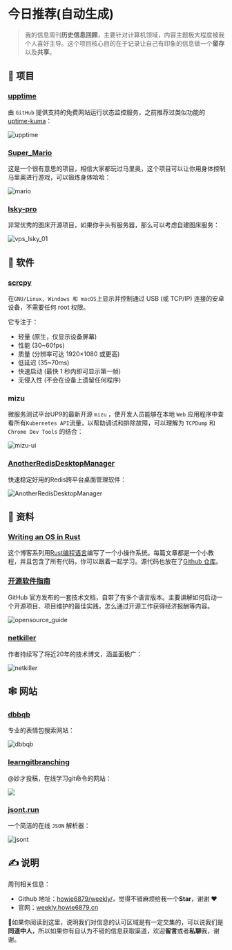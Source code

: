 # 今日推荐(自动生成)

> 我的信息周刊**历史信息回顾**，主要针对计算机领域，内容主题极大程度被我个人喜好主导。这个项目核心目的在于记录让自己有印象的信息做一个**留存**以及**共享**。


## 🎯 项目 

### [upptime](https://github.com/upptime/upptime)

由 `GitHub` 提供支持的免费网站运行状态监控服务，之前推荐过类似功能的[uptime-kuma](https://weekly.howie6879.cn/2021/10-11~10-17.%E6%88%91%E7%9A%84%E5%91%A8%E5%88%8A%EF%BC%88%E7%AC%AC009%E6%9C%9F%EF%BC%89.html?h=up#uptime-kuma)：

![upptime](https://images-1252557999.file.myqcloud.com/uPic/upptime.png) 

### [Super_Mario](https://github.com/BadagalaAdarsh/Super_Mario)

这是一个很有意思的项目，相信大家都玩过马里奥，这个项目可以让你用身体控制马里奥进行游戏，可以锻炼身体哈哈：

![mario](https://img.turingark.com/uPic/mario.gif) 

### [lsky-pro](https://github.com/lsky-org/lsky-pro)

非常优秀的图床开源项目，如果你手头有服务器，那么可以考虑自建图床服务：

![vps_lsky_01](https://img.turingark.com/uPic/vps_lsky_01.jpg) 

## 🤖 软件 

### [scrcpy](https://github.com/Genymobile/scrcpy)

在`GNU/Linux, Windows 和 macOS`上显示并控制通过 USB (或 TCP/IP) 连接的安卓设备，不需要任何 root 权限。

它专注于：

- 轻量 (原生，仅显示设备屏幕)
- 性能 (30~60fps)
- 质量 (分辨率可达 1920×1080 或更高)
- 低延迟 (35~70ms)
- 快速启动 (最快 1 秒内即可显示第一帧)
- 无侵入性 (不会在设备上遗留任何程序) 

### mizu

微服务测试平台UP9的最新开源 `mizu` ，使开发人员能够在本地 `Web` 应用程序中查看所有`Kubernetes API`流量，以帮助调试和排除故障，可以理解为 `TCPDump` 和 `Chrome Dev Tools` 的结合：

![mizu-ui](https://images-1252557999.file.myqcloud.com/uPic/mizu-ui.png) 

### [AnotherRedisDesktopManager](https://github.com/qishibo/AnotherRedisDesktopManager)

快速稳定好用的Redis跨平台桌面管理软件：

![AnotherRedisDesktopManager](https://img.turingark.com/uPic/AnotherRedisDesktopManager.png) 

## 👀 资料 

### [Writing an OS in Rust](https://github.com/phil-opp/blog_os)

这个博客系列用[Rust编程语言](https://www.rust-lang.org/)编写了一个小操作系统。每篇文章都是一个小教程，并且包含了所有代码，你可以跟着一起学习。源代码也放在了[Github 仓库](https://github.com/phil-opp/blog_os)。 

### [开源软件指南](https://opensource.guide/zh-hans/)

GitHub 官方发布的一套技术文档，自带了有多个语言版本。主要讲解如何启动一个开源项目、项目维护的最佳实践，怎么通过开源工作获得经济报酬等内容。

![opensource_guide](https://images-1252557999.file.myqcloud.com/uPic/gf1eKh.png) 

### [netkiller](https://www.netkiller.cn/)

作者持续写了将近20年的技术博文，涵盖面极广：

![netkiller](https://img.turingark.com/uPic/V7rzw3.png) 

## 🕸 网站 

### [dbbqb](https://www.dbbqb.com/)

专业的表情包搜索网站：

![dbbqb](https://images-1252557999.file.myqcloud.com/uPic/dbbqb.jpg) 

### [learngitbranching](https://learngitbranching.js.org/?locale=zh_CN)

@妙才投稿，在线学习git命令的网站：

![](https://img.turingark.com/uPic/YSiAVW.png) 

### [jsont.run](https://www.jsont.run/)

一个简洁的在线 `JSON` 解析器：

![jsont](https://images-1252557999.file.myqcloud.com/uPic/jsont.jpg) 

## ✍️ 说明

周刊相关信息：

- Github 地址：[howie6879/weekly/](https://github.com/howie6879/weekly/)，觉得不错麻烦给我一个**Star**，谢谢 ❤️
- 官网：[weekly.howie6879.cn](https://weekly.howie6879.cn/)

🙌如果你阅读到这里，说明我们对信息的认可区域是有一定交集的，可以说我们是**同道中人**，所以如果你有自认为不错的信息获取渠道，欢迎**留言**或者**私聊**我，谢谢。
